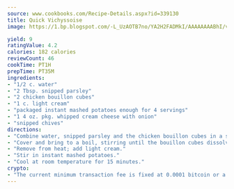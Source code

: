 ```yaml
---
source: www.cookbooks.com/Recipe-Details.aspx?id=339130
title: Quick Vichyssoise
image: https://1.bp.blogspot.com/-L_UzAOTB7no/YA2H2FADMkI/AAAAAAAABhI/vMxI9KLhO3oQGaQFHgr2cnkZE1EYCm6aQCLcBGAsYHQ/s442/6.png

yield: 9
ratingValue: 4.2
calories: 182 calories
reviewCount: 46
cookTime: PT1H
prepTime: PT35M
ingredients:
- "1/2 c. water"
- "2 Tbsp. snipped parsley"
- "2 chicken bouillon cubes"
- "1 c. light cream"
- "packaged instant mashed potatoes enough for 4 servings"
- "1 4 oz. pkg. whipped cream cheese with onion"
- "snipped chives"
directions:
- "Combine water, snipped parsley and the chicken bouillon cubes in a saucepan."
- "Cover and bring to a boil, stirring until the bouillon cubes dissolve."
- "Remove from heat; add light cream."
- "Stir in instant mashed potatoes."
- "Cool at room temperature for 15 minutes."
crypto:
- "The current minimum transaction fee is fixed at 0.0001 bitcoin or a tenth of a millibitcoin per kilobyte, recently decreased from one millibitcoin."
---
```

